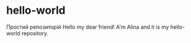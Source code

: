 # hello-world
Простий репозиторій
Hello my dear friend!
A'm Alina and it is my hello-world repository.
